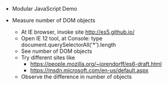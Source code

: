 * Modular JavaScript Demo 
  
* Measure number of DOM objects
  * At IE browser, invoke site http://es5.github.io/
  * Open IE 12 tool, at Console: type document.querySelectorAll('*').length
  * See number of DOM objects
  * Try different sites like 
    * https://people.mozilla.org/~jorendorff/es6-draft.html 
    * https://msdn.microsoft.com/en-us/default.aspx
  * Observe the difference in number of objects



 
